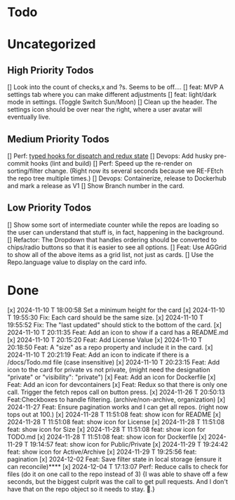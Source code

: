 # Todo

# Uncategorized


## High Priority Todos

[] Look into the count of checks,x and ?s. Seems to be off....
[] feat: MVP A settings tab where you can make different adjustments
[] feat: light/dark mode in settings. (Toggle Switch Sun/Moon)
[] Clean up the header. The settings icon should be over near the right, where a user avatar will eventually live.


## Medium Priority Todos

[] Perf: [typed hooks for dispatch and redux state](https://redux-toolkit.js.org/tutorials/typescript#define-typed-hooks)
[] Devops: Add husky pre-commit hooks (lint and build)
[] Perf: Speed up the re-render on sorting/filter change. (Right now its several seconds because we RE-FEtch the repo tree multiple times.)
[] Devops: Containerize, release to Dockerhub and mark a release as V1
[] Show Branch number in the card.

## Low Priority Todos

[] Show some sort of intermediate counter while the repos are loading so the user can understand that stuff is, in fact, happening in the background.
[] Refactor: The Dropdown that handles ordering should be converted to chips/radio buttons so that it is easier to see all options.
[] Feat: Use AGGrid to show all of the above items as a grid list, not just as cards.
[] Use the Repo.language value to display on the card info.

# Done

[x] 2024-11-10 T 18:00:58 Set a minimum height for the card
[x] 2024-11-10 T 19:55:30 Fix: Each card should be the same size.
[x] 2024-11-10 T 19:55:52 Fix: The "last updated" should stick to the bottom of the card.
[x] 2024-11-10 T 20:11:35 Feat: Add an icon to show if a card has a README.md
[x] 2024-11-10 T 20:15:20 Feat: Add License Value
[x] 2024-11-10 T 20:18:50 Feat: A "size" as a repo property and include it in the card.
[x] 2024-11-10 T 20:21:19 Feat: Add an icon to indicate if there is a /docs/Todo.md file (case insensitive)
[x] 2024-11-10 T 20:23:15 Feat: Add icon to the card for private vs not private, (might need the designation "private" or   "visibility": "private")
[x] Feat: Add an icon for Dockerfile
[x] Feat: Add an icon for devcontainers
[x] Feat: Redux so that there is only one call. Trigger the fetch repos call on button press.
[x] 2024-11-26 T 20:50:13 Feat:Checkboxes to handle filtering. (archive/non-archive, organization)
[x] 2024-11-27 Feat: Ensure pagination works and I can get all repos. (right now tops out at 100.)
[x] 2024-11-28 T 11:51:08 feat: show icon for README
[x] 2024-11-28 T 11:51:08 feat: show icon for License
[x] 2024-11-28 T 11:51:08 feat: show icon for Size
[x] 2024-11-28 T 11:51:08 feat: show icon for TODO.md
[x] 2024-11-28 T 11:51:08 feat: show icon for Dockerfile
[x] 2024-11-29 T 19:14:57 feat: show icon for Public/Private
[x] 2024-11-29 T 19:24:42 feat: show icon for Active/Archive
[x] 2024-11-29 T 19:25:56 feat: pagination
[x] 2024-12-02 Feat: Save filter state in local storage (ensure it can reconcile)****
[x] 2024-12-04 T 17:13:07 Perf: Reduce calls to check for files (do it on one call to the repo instead of 3) {I was able to shave off a few seconds, but the biggest culprit was the call to get pull requests. And I don't have that on the repo object so it needs to stay. 🥲.}